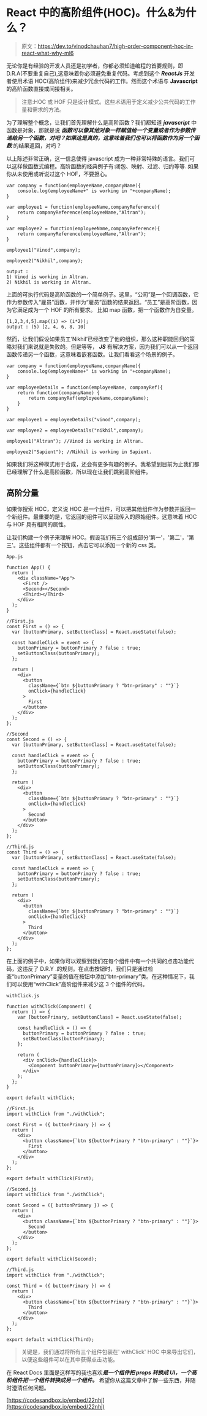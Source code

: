 # React 中的高阶组件(HOC)。什么&为什么？

> 原文：<https://dev.to/vinodchauhan7/high-order-component-hoc-in-react-what-why-ml6>

无论你是有经验的开发人员还是初学者，你都必须知道编程的首要规则，即 D.R.A(不要重复自己),这意味着你必须避免重复代码。考虑到这个 ***ReactJs*** 开发者使用术语 HOC(高阶组件)来减少冗余代码的工作。然而这个术语与 **Javascript** 的高阶函数直接或间接相关。

> 注意:HOC 或 HOF 只是设计模式。这些术语用于定义减少公共代码的工作量和需求的方法。

为了理解整个概念，让我们首先理解什么是高阶函数？我们都知道 ***javascript*** 中函数是对象，那就是说 ***函数可以像其他对象一样赋值给一个变量或者作为参数传递给另一个函数，对吧？如果这是真的，这意味着我们也可以将函数作为另一个函数*** 的结果返回，对吗？

以上陈述非常正确，这一信息使得 javascript 成为一种非常特殊的语言。我们可以这样做函数式编程。高阶函数的经典例子有:闭包、映射、过滤、归约等等..如果你从未使用或听说过这个 HOF，不要担心。

```
var company = function(employeeName,companyName){
    console.log(employeeName+" is working in "+companyName);
}

var employee1 = function(employeeName,companyReference){
    return companyReference(employeeName,"Altran");
}

var employee2 = function(employeeName,companyReference){
    return companyReference(employeeName,"Altran");
}

employee1("Vinod",company);

employee2("Nikhil",company);

output : 
1) Vinod is working in Altran.
2) Nikhil is working in Altran. 
```

上面的可执行代码是高阶函数的一个简单例子。这里，“公司”是一个回调函数，它作为参数传入“雇员”函数，并作为“雇员”函数的结果返回。“员工”是高阶函数，因为它满足成为一个 HOF 的所有要求。
比如 map 函数，把一个函数作为自变量。

```
[1,2,3,4,5].map((i) => (i*2));
output : (5) [2, 4, 6, 8, 10] 
```

然而，让我们假设如果员工‘Nikhil’已经改变了他的组织，那么这种职能回归的策略对我们来说就是失败的。但是等等， ***JS*** 有解决方案，因为我们可以从一个返回函数传递另一个函数，这意味着嵌套函数。让我们看看这个场景的例子。

```
var company = function(employeeName,companyName){
    console.log(employeeName+" is working in "+companyName);
}

var employeeDetails = function(employeeName, companyRef){
    return function(companyName) {
        return companyRef(employeeName,companyName);
    }
}

var employee1 = employeeDetails("vinod",company);

var employee2 = employeeDetails("nikhil",company);

employee1("Altran"); //Vinod is working in Altran.

employee2("Sapient"); //Nikhil is working in Sapient. 
```

如果我们将这种模式用于合成，还会有更多有趣的例子。我希望到目前为止我们都已经理解了什么是高阶函数，所以现在让我们跳到高阶组件。

## 高阶分量

如果你搜索 HOC，定义说 HOC 是一个组件，可以把其他组件作为参数并返回一个新组件。最重要的是，它返回的组件可以呈现传入的原始组件。这意味着 HOC 与 HOF 具有相同的属性。

让我们构建一个例子来理解 HOC。假设我们有三个组成部分'第一'，'第二'，'第三'。这些组件都有一个按钮，点击它可以添加一个新的 css 类。

```
App.js

function App() {
  return (
    <div className="App">
      <First />
      <Second></Second>
      <Third></Third>
    </div>
  );
}

//First.js
const First = () => {
  var [buttonPrimary, setButtonClass] = React.useState(false);

  const handleClick = event => {
    buttonPrimary = buttonPrimary ? false : true;
    setButtonClass(buttonPrimary);
  };

  return (
    <div>
      <button
        className={`btn ${buttonPrimary ? "btn-primary" : ""}`}
        onClick={handleClick}
      >
        First
      </button>
    </div>
  );
};

//Second
const Second = () => {
  var [buttonPrimary, setButtonClass] = React.useState(false);

  const handleClick = event => {
    buttonPrimary = buttonPrimary ? false : true;
    setButtonClass(buttonPrimary);
  };

  return (
    <div>
      <button
        className={`btn ${buttonPrimary ? "btn-primary" : ""}`}
        onClick={handleClick}
      >
        Second
      </button>
    </div>
  );
};

//Third.js
const Third = () => {
  var [buttonPrimary, setButtonClass] = React.useState(false);

  const handleClick = event => {
    buttonPrimary = buttonPrimary ? false : true;
    setButtonClass(buttonPrimary);
  };

  return (
    <div>
      <button
        className={`btn ${buttonPrimary ? "btn-primary" : ""}`}
        onClick={handleClick}
      >
        Third
      </button>
    </div>
  );
}; 
```

在上面的例子中，如果你可以观察到我们在每个组件中有一个共同的点击功能代码，这违反了 D.R.Y .的规则。在点击按钮时，我们只是通过检查“buttonPrimary”变量的值在按钮中添加“btn-primary”类。在这种情况下，我们可以使用“withClick”高阶组件来减少这 3 个组件的代码。

```
withClick.js

function withClick(Component) {
  return () => {
    var [buttonPrimary, setButtonClass] = React.useState(false);

    const handleClick = () => {
      buttonPrimary = buttonPrimary ? false : true;
      setButtonClass(buttonPrimary);
    };

    return (
      <div onClick={handleClick}>
        <Component buttonPrimary={buttonPrimary}></Component>
      </div>
    );
  };
}

export default withClick;

//First.js
import withClick from "./withClick";

const First = ({ buttonPrimary }) => {
  return (
    <div>
      <button className={`btn ${buttonPrimary ? "btn-primary" : ""}`}>
        First
      </button>
    </div>
  );
};

export default withClick(First);

//Second.js
import withClick from "./withClick";

const Second = ({ buttonPrimary }) => {
  return (
    <div>
      <button className={`btn ${buttonPrimary ? "btn-primary" : ""}`}>
        Second
      </button>
    </div>
  );
};

export default withClick(Second);

//Third.js
import withClick from "./withClick";

const Third = ({ buttonPrimary }) => {
  return (
    <div>
      <button className={`btn ${buttonPrimary ? "btn-primary" : ""}`}>
        Third
      </button>
    </div>
  );
};

export default withClick(Third); 
```

> 关键是，我们通过将所有三个组件包装在' withClick' HOC 中来导出它们，以便这些组件可以在其中获得点击功能。

在 React Docs 里面是这样写的我也喜欢***是一个组件把 props 转换成 UI，一个高阶组件把一个组件转换成另一个组件。***
希望你从这篇文章中了解一些东西，并随时澄清任何问题。

[https://codesandbox.io/embed/22nhj](https://codesandbox.io/embed/22nhj)